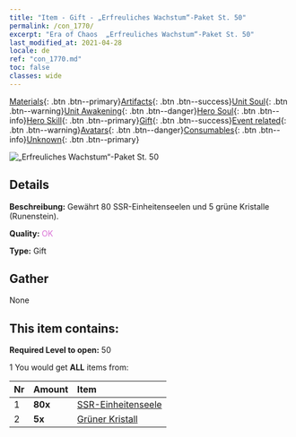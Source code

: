 ```yaml
---
title: "Item - Gift - „Erfreuliches Wachstum“-Paket St. 50"
permalink: /con_1770/
excerpt: "Era of Chaos  „Erfreuliches Wachstum“-Paket St. 50"
last_modified_at: 2021-04-28
locale: de
ref: "con_1770.md"
toc: false
classes: wide
---
```

 [Materials](/ItemsDE/){: .btn .btn--primary}[Artifacts](/ItemsDE/Artifacts/){: .btn .btn--success}[Unit Soul](/ItemsDE/UnitSoul/){: .btn .btn--warning}[Unit Awakening](/ItemsDE/UnitAwakening/){: .btn .btn--danger}[Hero Soul](/ItemsDE/HeroSoul/){: .btn .btn--info}[Hero Skill](/ItemsDE/HeroSkill/){: .btn .btn--primary}[Gift](/ItemsDE/Gift/){: .btn .btn--success}[Event related](/ItemsDE/Events/){: .btn .btn--warning}[Avatars](/ItemsDE/Avatars/){: .btn .btn--danger}[Consumables](/ItemsDE/Consumables/){: .btn .btn--info}[Unknown](/ItemsDE/Unknown/){: .btn .btn--primary}

 ![„Erfreuliches Wachstum“-Paket St. 50](/images/t/i_907219.png)

## Details
 **Beschreibung:** Gewährt 80 SSR-Einheitenseelen und 5 grüne Kristalle (Runenstein).

 **Quality:** <span style="color: #DA70D6">OK</span>

 **Type:** Gift

## Gather

  None

## This item contains:

 **Required Level to open:** 50

 1 You would get **ALL** items  from:

  | Nr | Amount |     Item    |
  |:---|:-------|:------------|
  | 1 |  **80x** | [SSR-Einheitenseele](/ItemsDE/con_535/) |  | 
  | 2 |  **5x** | [Grüner Kristall](/ItemsDE/con_711/) |  | 
